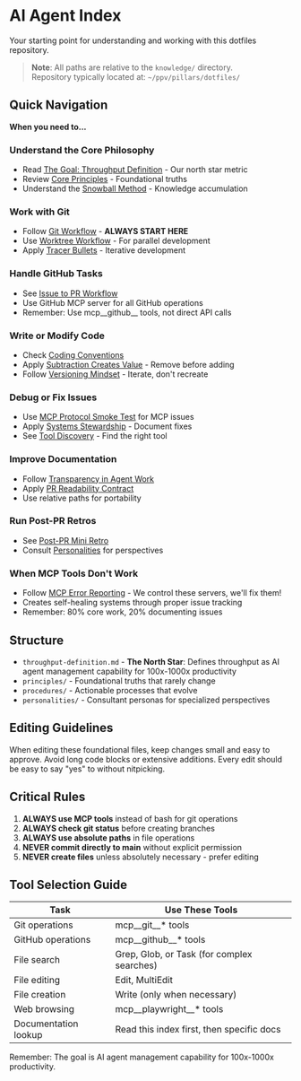# AI Agent Index

Your starting point for understanding and working with this dotfiles repository.

> **Note**: All paths are relative to the `knowledge/` directory.  
> Repository typically located at: `~/ppv/pillars/dotfiles/`

## Quick Navigation

**When you need to...**

### Understand the Core Philosophy
- Read [The Goal: Throughput Definition](throughput-definition.md) - Our north star metric
- Review [Core Principles](principles/) - Foundational truths
- Understand the [Snowball Method](principles/snowball-method.md) - Knowledge accumulation

### Work with Git
- Follow [Git Workflow](procedures/git-workflow.md) - **ALWAYS START HERE**
- Use [Worktree Workflow](procedures/worktree-workflow.md) - For parallel development
- Apply [Tracer Bullets](principles/tracer-bullets.md) - Iterative development

### Handle GitHub Tasks
- See [Issue to PR Workflow](procedures/issue-to-pr-workflow.md)
- Use GitHub MCP server for all GitHub operations
- Remember: Use mcp__github__ tools, not direct API calls

### Write or Modify Code
- Check [Coding Conventions](procedures/coding-conventions.md)
- Apply [Subtraction Creates Value](principles/subtraction-creates-value.md) - Remove before adding
- Follow [Versioning Mindset](principles/versioning-mindset.md) - Iterate, don't recreate

### Debug or Fix Issues
- Use [MCP Protocol Smoke Test](procedures/mcp-protocol-smoke-test.md) for MCP issues
- Apply [Systems Stewardship](principles/systems-stewardship.md) - Document fixes
- See [Tool Discovery](../mcp/tool-discovery.md) - Find the right tool

### Improve Documentation
- Follow [Transparency in Agent Work](principles/transparency-in-agent-work.md)
- Apply [PR Readability Contract](principles/pr-readability-contract.md)
- Use relative paths for portability

### Run Post-PR Retros
- See [Post-PR Mini Retro](procedures/post-pr-mini-retro.md)
- Consult [Personalities](personalities/) for perspectives

### When MCP Tools Don't Work
- Follow [MCP Error Reporting](procedures/mcp-error-reporting.md) - We control these servers, we'll fix them!
- Creates self-healing systems through proper issue tracking
- Remember: 80% core work, 20% documenting issues

## Structure
- `throughput-definition.md` - **The North Star**: Defines throughput as AI agent management capability for 100x-1000x productivity
- `principles/` - Foundational truths that rarely change
- `procedures/` - Actionable processes that evolve
- `personalities/` - Consultant personas for specialized perspectives

## Editing Guidelines
When editing these foundational files, keep changes small and easy to approve. Avoid long code blocks or extensive additions. Every edit should be easy to say "yes" to without nitpicking.

## Critical Rules

1. **ALWAYS use MCP tools** instead of bash for git operations
2. **ALWAYS check git status** before creating branches
3. **ALWAYS use absolute paths** in file operations
4. **NEVER commit directly to main** without explicit permission
5. **NEVER create files** unless absolutely necessary - prefer editing

## Tool Selection Guide

| Task | Use These Tools |
|------|----------------|
| Git operations | mcp__git__* tools |
| GitHub operations | mcp__github__* tools |
| File search | Grep, Glob, or Task (for complex searches) |
| File editing | Edit, MultiEdit |
| File creation | Write (only when necessary) |
| Web browsing | mcp__playwright__* tools |
| Documentation lookup | Read this index first, then specific docs |

Remember: The goal is AI agent management capability for 100x-1000x productivity.
